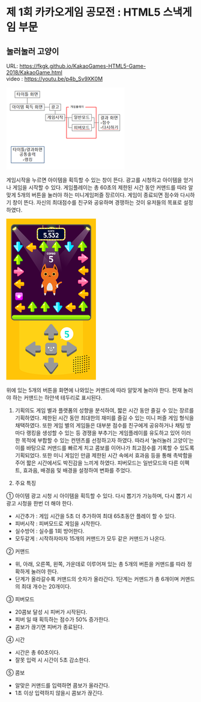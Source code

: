 # 제 1회 카카오게임 공모전 : HTML5 스낵게임 부문
## 눌러눌러 고양이
URL: https://fkgk.github.io/KakaoGames-HTML5-Game-2018/KakaoGame.html <br>
video : https://youtu.be/p4b_Sv9XK0M

![Alt text](/playFlow.png)

게임시작을 누르면 아이템을 획득할 수 있는 창이 뜬다. 광고를 시청하고 아이템을 얻거나 게임을 시작할 수 있다. 게임플레이는 총 60초의 제한된 시간 동안 커맨드를 따라 알맞게 5개의 버튼을 눌러야 하는 미니게임퍼즐 장르이다. 게임이 종료되면 점수와 다시하기 창이 뜬다. 자신의 최대점수를 친구와 공유하며 경쟁하는 것이 유저들의 목표로 설정하였다. 


![Alt text](/control.png)

위에 있는 5개의 버튼을 화면에 나와있는 커맨드에 따라 알맞게 눌러야 한다. 현재 눌러야 하는 커맨드는 하얀색 테두리로 표시된다. 


1. 기획의도
게임 별과 플랫폼의 성향을 분석하여, 짧은 시간 동안 즐길 수 있는 장르를 기획하였다.
제한된 시간 동안 최대한의 재미를 즐길 수 있는 미니 퍼즐 게임 형식을 채택하였다.
또한 게임 별의 게임들은 대부분 점수를 친구에게 공유하거나 채팅 방마다 랭킹을 생성할 수 있는 등 경쟁을 부추기는 게임플레이를 유도하고 있어 이러한 목적에 부합할 수 있는 컨텐츠를 선정하고자 하였다.
따라서 ‘눌러눌러 고양이’는 이를 바탕으로 커맨드를 빠르게 치고 콤보를 이어나가 최고점수를 기록할 수 있도록 기획되었다.
또한 미니 게임인 만큼 제한된 시간 속에서 효과음 등을 통해 촉박함을 주어 짧은 시간에서도 박진감을 느끼게 하였다.
피버모드는 일반모드와 다른 이펙트, 효과음, 배경음 및 배경을 설정하여 변화를 주었다.


2. 주요 특징

① 아이템
광고 시청 시 아이템을 획득할 수 있다. 다시 뽑기가 가능하며, 다시 뽑기 시 광고 시청을 한번 더 해야 한다.
- 시간추가 : 게임 시간을 5초 더 추가하여 최대 65초동안 플레이 할 수 있다.
- 피버시작 : 피버모드로 게임을 시작한다.
- 실수방어 : 실수를 1회 방어한다. 
- 모두같게 : 시작하자마자 15개의 커맨드가 모두 같은 커맨드가 나온다.

② 커맨드
- 위, 아래, 오른쪽, 왼쪽, 가운데로 이루어져 있는 총 5개의 버튼을 커맨드를 따라 정확하게 눌러야 한다.
- 단계가 올라갈수록 커맨드의 숫자가 올라간다. 1단계는 커맨드가 총 6개이며 커맨드의 최대 개수는 20개이다.

③ 피버모드
- 20콤보 달성 시 피버가 시작된다.
- 피버 일 때 획득하는 점수가 50% 증가한다.
- 콤보가 끊기면 피버가 종료된다.

④ 시간
- 시간은 총 60초이다.
- 잘못 입력 시 시간이 5초 감소한다.

⑤ 콤보
- 알맞은 커맨드를 입력하면 콤보가 올라간다.
- 1초 이상 입력하지 않을시 콤보가 끊긴다.

